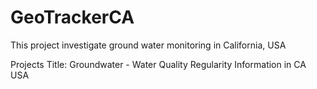 # GeoTrackerCA
This project investigate ground water monitoring in California, USA 

Projects Title: Groundwater - Water Quality Regularity Information in CA USA 
